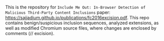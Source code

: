 This is the repository for `Include Me Out: In-Browser Detection of Malicious Third-Party Content Inclusions` paper: https://sajjadium.github.io/publications/fc2016excision.pdf. This repo contains benign/suspicious inclusion sequences, analyzed extensions, as well as modified Chromium source files, where changes are enclosed by comments (// excision).
